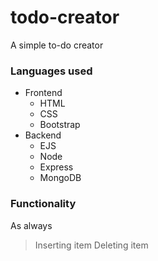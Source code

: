 # todo-creator

A simple to-do creator 

### Languages used
* Frontend
  - HTML
  - CSS
  - Bootstrap
* Backend
  - EJS
  - Node
  - Express
  - MongoDB

### Functionality
As always
>Inserting item
>Deleting item
